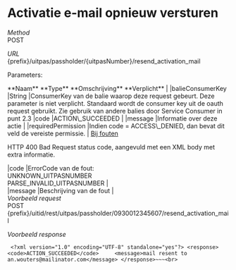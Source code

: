 ---
---

# Activatie e-mail opnieuw versturen

_Method_  
 POST

_URL_  
 {prefix}/uitpas/passholder/{uitpasNumber}/resend\_activation\_mail

Parameters:

 <thead><th>**Naam**</th> <th>**Type**</th> <th>**Omschrijving**</th> <th>**Verplicht**</th> |  
</thead> |balieConsumerKey |String |ConsumerKey van de balie waarop deze request gebeurt. Deze parameter is niet verplicht. Standaard wordt de consumer key uit de oauth request gebruikt. Zie gebruik van andere balies door Service Consumer in punt 2.3 |code |ACTION\_SUCCEEDED |  
 |message |Informatie over deze actie |  
 |requiredPermission |Indien code = ACCESS\_DENIED, dan bevat dit veld de vereiste permissie. |  
<u>Bij fouten</u>

HTTP 400 Bad Request status code, aangevuld met een XML body met extra informatie.

 |code |ErrorCode van de fout:  
 UNKNOWN\_UITPASNUMBER  
 PARSE\_INVALID\_UITPASNUMBER |  
 |message |Beschrijving van de fout |  
_Voorbeeld request_  
 POST {prefix}/uitid/rest/uitpas/passholder/0930012345607/resend\_activation\_mail

_Voorbeeld response_

~~~
 <?xml version="1.0" encoding="UTF-8" standalone="yes"?> <response>     <code>ACTION_SUCCEEDED</code>     <message>mail resent to an.wouters@mailinator.com</message> </response>~~~<br>